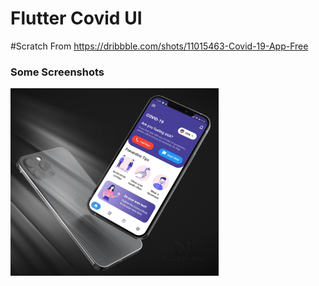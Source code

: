 # Flutter Covid UI

#Scratch From
https://dribbble.com/shots/11015463-Covid-19-App-Free

### Some Screenshots

<img src="Covid-Screenshot.png" height="300em" />
